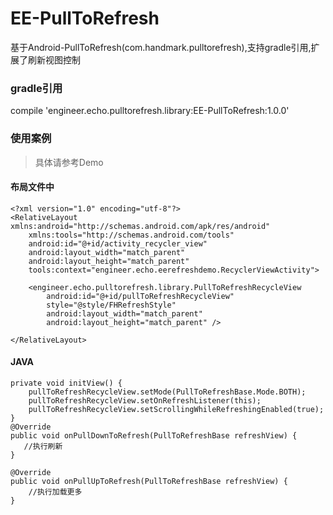 # EE-PullToRefresh
基于Android-PullToRefresh(com.handmark.pulltorefresh),支持gradle引用,扩展了刷新视图控制
### gradle引用
compile 'engineer.echo.pulltorefresh.library:EE-PullToRefresh:1.0.0'
### 使用案例
> 具体请参考Demo

#### 布局文件中
```
<?xml version="1.0" encoding="utf-8"?>
<RelativeLayout xmlns:android="http://schemas.android.com/apk/res/android"
    xmlns:tools="http://schemas.android.com/tools"
    android:id="@+id/activity_recycler_view"
    android:layout_width="match_parent"
    android:layout_height="match_parent"
    tools:context="engineer.echo.eerefreshdemo.RecyclerViewActivity">

    <engineer.echo.pulltorefresh.library.PullToRefreshRecycleView
        android:id="@+id/pullToRefreshRecycleView"
        style="@style/FHRefreshStyle"
        android:layout_width="match_parent"
        android:layout_height="match_parent" />

</RelativeLayout>
```
#### JAVA
```
private void initView() {
    pullToRefreshRecycleView.setMode(PullToRefreshBase.Mode.BOTH);
    pullToRefreshRecycleView.setOnRefreshListener(this);
    pullToRefreshRecycleView.setScrollingWhileRefreshingEnabled(true);
}
@Override
public void onPullDownToRefresh(PullToRefreshBase refreshView) {
   //执行刷新
}

@Override
public void onPullUpToRefresh(PullToRefreshBase refreshView) {
    //执行加载更多
}    
```